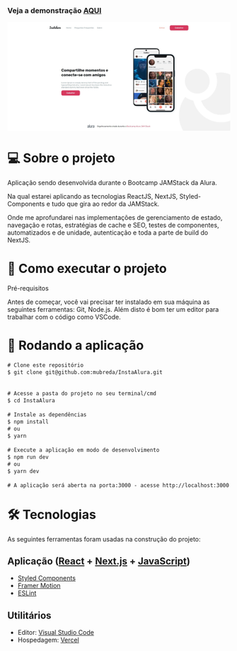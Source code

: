 ### Veja a demonstração [AQUI](https://insta-alura-mubreda.vercel.app/)

<img src="https://github.com/mubreda/InstaAlura/blob/main/public/images/instalura.jpg">


# 💻 Sobre o projeto

Aplicação sendo desenvolvida durante o Bootcamp JAMStack da Alura. 

Na qual estarei aplicando as tecnologias ReactJS, NextJS, Styled-Components e tudo que gira ao redor da JAMStack.

Onde me aprofundarei nas implementações de gerenciamento de estado, navegação e rotas, estratégias de cache e SEO, testes de componentes, automatizados e de unidade, autenticação e toda a parte de build do NextJS. 


# 🚀 Como executar o projeto

Pré-requisitos

Antes de começar, você vai precisar ter instalado em sua máquina as seguintes ferramentas: Git, Node.js. Além disto é bom ter um editor para trabalhar com o código como VSCode.

# 🧭 Rodando a aplicação
```
# Clone este repositório
$ git clone git@github.com:mubreda/InstaAlura.git


# Acesse a pasta do projeto no seu terminal/cmd
$ cd InstaAlura

# Instale as dependências
$ npm install
# ou
$ yarn

# Execute a aplicação em modo de desenvolvimento
$ npm run dev
# ou
$ yarn dev

# A aplicação será aberta na porta:3000 - acesse http://localhost:3000
```
# 🛠 Tecnologias

As seguintes ferramentas foram usadas na construção do projeto:

## Aplicação ([React](https://reactjs.org/) + [Next.js](https://nextjs.org/) + [JavaScript](https://www.javascript.com/))
- [Styled Components](https://styled-components.com/)
- [Framer Motion](https://www.framer.com/motion/)
- [ESLint](https://eslint.org/)

## Utilitários

- Editor: [Visual Studio Code](https://code.visualstudio.com/)
- Hospedagem: [Vercel](https://vercel.com/dashboard)
